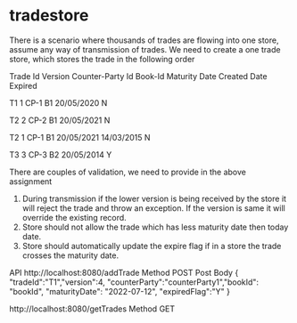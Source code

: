# tradestore
There is a scenario where thousands of trades are flowing into one store, assume any way of transmission of trades. We need to create a one trade store, which stores the trade in the following order

Trade Id	Version	Counter-Party Id	Book-Id	Maturity Date	Created Date	Expired

T1	1	CP-1	B1	20/05/2020	<today date>	N 

T2	2	CP-2	B1	20/05/2021	<today date>	N 

T2	1	CP-1	B1	20/05/2021	14/03/2015	N 

T3	3	CP-3	B2	20/05/2014	<today date>	Y

There are couples of validation, we need to provide in the above assignment
1.	During transmission if the lower version is being received by the store it will reject the trade and throw an exception. If the version is same it will override the existing record.
2.	Store should not allow the trade which has less maturity date then today date.
3.	Store should automatically update the expire flag if in a store the trade crosses the maturity date.

  API 
  http://localhost:8080/addTrade
  Method POST
  Post Body 
   { "tradeId":"T1","version":4, "counterParty":"counterParty1","bookId": "bookId", "maturityDate": "2022-07-12", "expiredFlag":"Y" }
 
  http://localhost:8080/getTrades
  Method GET
